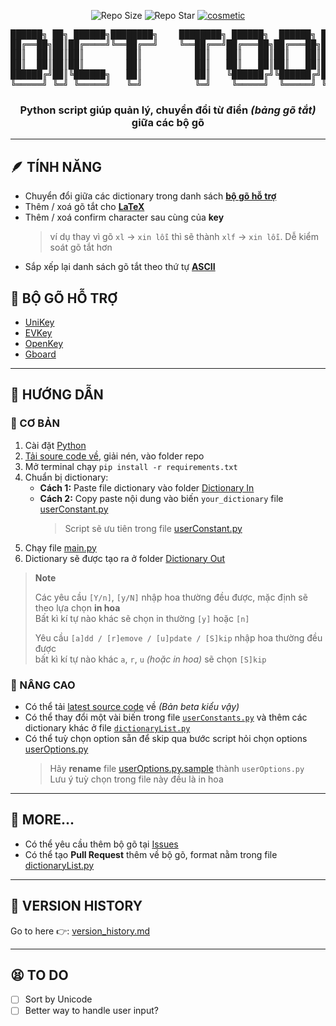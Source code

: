 <p align="center">
    <img src="https://img.shields.io/github/repo-size/KevinNitroG/Dict-Tool?style=for-the-badge" alt="Repo Size"/>
    <img src="https://img.shields.io/github/stars/KevinNitroG/Dict-Tool?style=for-the-badge" alt="Repo Star"/>
    <a href="https://github.com/KevinNitroG/Dict-Tool/archive/refs/heads/main.zip">
        <img src="https://img.shields.io/badge/dict_convert-download-yellow?style=for-the-badge" alt="cosmetic"/>
    </a>
</p>

<pre align="center">
██████╗ ██╗ ██████╗████████╗    ████████╗ ██████╗  ██████╗ ██╗     ███████╗
██╔══██╗██║██╔════╝╚══██╔══╝    ╚══██╔══╝██╔═══██╗██╔═══██╗██║     ██╔════╝
██║  ██║██║██║        ██║          ██║   ██║   ██║██║   ██║██║     ███████╗
██║  ██║██║██║        ██║          ██║   ██║   ██║██║   ██║██║     ╚════██║
██████╔╝██║╚██████╗   ██║          ██║   ╚██████╔╝╚██████╔╝███████╗███████║
╚═════╝ ╚═╝ ╚═════╝   ╚═╝          ╚═╝    ╚═════╝  ╚═════╝ ╚══════╝╚══════╝
</pre>

<h3 align="center">Python script giúp quản lý, chuyển đổi từ điển <i>(bảng gõ tắt)</i> giữa các bộ gõ</h3>

---

## 🪶 TÍNH NĂNG

-   Chuyển đổi giữa các dictionary trong danh sách [**bộ gõ hỗ trợ**](#bộ-gõ-hỗ-trợ-📃)
-   Thêm / xoá gõ tắt cho [**LaTeX**][LaTeX_Gboard_repo_link]
-   Thêm / xoá confirm character sau cùng của **key**
    > ví dụ thay vì gõ `xl` -> `xin lỗi` thì sẽ thành `xlf` -> `xin lỗi`. Dễ kiểm soát gõ tắt hơn
-   Sắp xếp lại danh sách gõ tắt theo thứ tự [**ASCII**][ASCII_information]

## 📃 BỘ GÕ HỖ TRỢ

-   [UniKey](https://www.unikey.org/)
-   [EVKey](https://evkeyvn.com/)
-   [OpenKey](https://open-key.org/)
-   [Gboard](https://play.google.com/store/apps/details?id=com.google.android.inputmethod.latin)

---

## 📄 HƯỚNG DẪN

### 🐣 CƠ BẢN

1.  Cài đặt [Python](https://www.python.org/downloads/)
2.  [Tải soure code về](https://github.com/KevinNitroG/Dict-Tool/releases/latest), giải nén, vào folder repo
3.  Mở terminal chạy `pip install -r requirements.txt`
4.  Chuẩn bị dictionary:
    -   **Cách 1:** Paste file dictionary vào folder [Dictionary In](../Dictionary%20In/)
    -   **Cách 2:** Copy paste nội dung vào biến `your_dictionary` file [userConstant.py](../userConstants.py)
        > Script sẽ ưu tiên trong file [userConstant.py](../userConstants.py)
5.  Chạy file [main.py](../main.py)
6.  Dictionary sẽ được tạo ra ở folder [Dictionary Out](../Dictionary%20Out/)

> **Note**
>
> Các yêu cầu `[Y/n]`, `[y/N]` nhập hoa thường đều được, mặc định sẽ theo lựa chọn **in hoa**<br>Bất kì kí tự nào khác sẽ chọn in thường `[y]` hoặc `[n]`
>
> Yêu cầu `[a]dd / [r]emove / [u]pdate / [S]kip` nhập hoa thường đều được<br>bất kì kí tự nào khác `a`, `r`, `u` _(hoặc in hoa)_ sẽ chọn `[S]kip`

### 🦾 NÂNG CAO

-   Có thể tải [latest source code](https://github.com/KevinNitroG/Dict-Tool/archive/refs/heads/main.zip) về _(Bản beta kiểu vậy)_
-   Có thể thay đổi một vài biến trong file [`userConstants.py`](../userConstants.py) và thêm các dictionary khác ở file [`dictionaryList.py`](../dictionaryList.py)
-   Có thể tuỳ chọn option sẵn để skip qua bước script hỏi chọn options [userOptions.py](../userOptions.py)
    > Hãy **rename** file [userOptions.py.sample](../userOptions.py.sample) thành `userOptions.py`<br>Lưu ý tuỳ chọn trong file này đều là in hoa

---

## 🥰 MORE...

-   Có thể yêu cầu thêm bộ gõ tại [Issues](https://github.com/KevinNitroG/Dict-Tool/issues)
-   Có thể tạo **Pull Request** thêm về bộ gõ, format nằm trong file [dictionaryList.py](../dictionaryList.py)

---

## 🧓 VERSION HISTORY

Go to here 👉: [version_history.md](version_history.md)

---

## 😫 TO DO

-   [ ] Sort by Unicode
-   [ ] Better way to handle user input?

<!-- Foot hyperlinks -->

[LaTeX_Gboard_repo_link]: https://github.com/DenverCoder1/latex-gboard-dictionary
[ASCII_information]: https://www.vlsifacts.com/wp-content/uploads/2023/02/ASCII-Code.png
